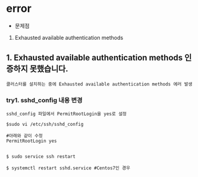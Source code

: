 # error

- 문제점
1. Exhausted available authentication methods


## 1. Exhausted available authentication methods 인증하지 못했습니다.

```
클러스터를 설치하는 중에 Exhausted available authentication methods 에러 발생

```

### try1. sshd_config 내용 변경

```
sshd_config 파일에서 PermitRootLogin을 yes로 설정

$sudo vi /etc/ssh/sshd_config

#아래와 같이 수정
PermitRootLogin yes


$ sudo service ssh restart

$ systemctl restart sshd.service #Centos7인 경우
```
